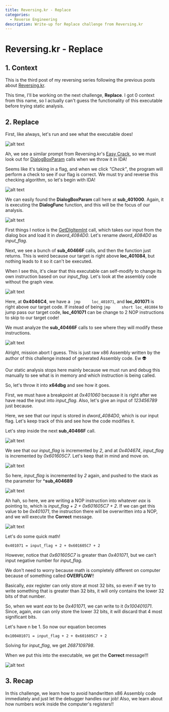 ```yaml
---
title: Reversing.kr - Replace
categories:
  - Reverse Engineering
description: Write-up for Replace challenge from Reversing.kr
---
```

# Reversing.kr - Replace

## 1. Context

This is the third post of my reversing series following the previous posts about [Reversing.kr](http://reversing.kr/index.php).


This time, I'll be working on the next challenge, **Replace**. I got 0 context from this name, so I actually can't guess the functionality of this executable before trying static analysis.


## 2. Replace


First, like always, let's run and see what the executable does!


![alt text](/uploads/Replace1.PNG)


Ah, we see a similar prompt from Reversing.kr's [Easy Crack](http://chuongdong.com/reverse%20engineering/2020/09/05/Reversing-kr-1/), so we must look out for [DialogBoxParam](https://docs.microsoft.com/en-us/windows/win32/api/winuser/nf-winuser-dialogboxparama) calls when we throw it in IDA!


Seems like it's taking in a flag, and when we click *"Check"*, the program will perform a check to see if our flag is correct. We must try and reverse this checking algorithm, so let's begin with IDA!


![alt text](/uploads/Replace2.PNG)


We can easily found the **DialogBoxParam** call here at **sub_401000**. Again, it is executing the **DialogFunc** function, and this will be the focus of our analysis.


![alt text](/uploads/Replace3.PNG)


First things I notice is the [GetDlgItemInt](https://docs.microsoft.com/en-us/windows/win32/api/winuser/nf-winuser-getdlgitemint) call, which takes our input from the dialog box and load it in *dword_4084D0*. Let's rename *dword_4084D0* as *input_flag*.


Next, we see a bunch of **sub_40466F** calls, and then the function just returns. This is weird because our target is right above **loc_401084**, but nothing leads to it so it can't be executed.


When I see this, it's clear that this executable can self-modify to change its own instruction based on our *input_flag*. Let's look at the assembly code without the graph view.


![alt text](/uploads/Replace4.PNG)


Here, at **0x4046C4**, we have a ``` jmp     loc_401071```, and **loc_401071** is right above our target code. If instead of being ``` jmp     short loc_401084 ``` to jump pass our target code, **loc_401071** can be change to 2 NOP instructions to skip to our target code!


We must analyze the **sub_40466F** calls to see where they will modify these instructions.


![alt text](/uploads/Replace5.png)


Alright, mission abort I guess. This is just raw x86 Assembly written by the author of this challenge instead of generated Assembly code. Ew :alien:


Our static analysis stops here mainly because we must run and debug this manually to see what is in memory and which instruction is being called. 


So, let's throw it into **x64dbg** and see how it goes.


First, we must have a breakpoint at *0x401060* because it is right after we have read the input into *input_flag*. Also, let's give an input of *123456789* just because.


Here, we see that our input is stored in *dword_4084D0*, which is our input flag. Let's keep track of this and see how the code modifies it.


Let's step inside the next **sub_40466F** call.


![alt text](/uploads/Replace6.PNG)


We see that our *input_flag* is incremented by *2*, and at *0x404674*, *input_flag* is incremented by *0x601605C7*. Let's keep that in mind and move on.


![alt text](/uploads/Replace7.PNG)


So here, *input_flag* is incremented by *2* again, and pushed to the stack as the parameter for ***sub_404689**


![alt text](/uploads/Replace8.PNG)


Ah hah, so here, we are writing a NOP instruction into whatever *eax* is pointing to, which is *input_flag + 2 + 0x601605C7 + 2*. If we can get this value to be *0x401071*, the instruction there will be overwritten into a NOP, and we will execute the **Correct** message.


![alt text](/uploads/Replace9.PNG)


Let's do some quick math!


``` 
0x401071 = input_flag + 2 + 0x601605C7 + 2
```

However, notice that *0x601605C7* is greater than *0x401071*, but we can't input negative number for *input_flag*.


We don't need to worry because math is completely different on computer because of something called **OVERFLOW**!!


Basically, *eax* register can only store at most 32 bits, so even if we try to write something that is greater than 32 bits, it will only contains the lower 32 bits of that number.


So, when we want *eax* to be *0x401071*, we can write to it *0x100401071*. Since, again, *eax* can only store the lower 32 bits, it will discard that 4 most significant bits.


Let's have n be 1. So now our equation becomes


```
0x100401071 = input_flag + 2 + 0x601605C7 + 2
```


Solving for *input_flag*, we get *2687109798*.


When we put this into the executable, we get the **Correct** message!!!

![alt text](/uploads/Replace10.PNG)


## 3. Recap


In this challenge, we learn how to avoid handwritten x86 Assembly code immediately and just let the debugger handles our job! Also, we learn about how numbers work inside the computer's registers!!
